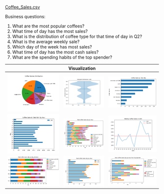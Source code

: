 [Coffee_Sales.csv](index.csv)

Business questions:
1. What are the most popular coffees?
2. What time of day has the most sales?
3. What is the distribution of coffee type for that time of day in Q2?
4. What is the average weekly sale?
5. Which day of the week has most sales?
6. What time of day has the most cash sales?
7. What are the spending habits of the top spender?

<table>
    <thead>
        <tr>
            <th colspan=3>Visualization</th>
        </tr>
    </thead>
    <tbody>
        <tr>
            <td><img src='Coffee_Names_Distribution.png'></td>
            <td><img src='UAH_Violinplot.png'></td>
            <td><img src='Coffee_Sales_by_Total_Qty.png'></td>
        </tr>
        <tr>
            <td><img src='Coffee_Sales_UAH_by_Hour.png'></td>
            <td><img src='Total_Coffee_Sales_Qty_by_Hour.png'></td>
            <td><img src='Weekly_Coffee_Sales_in_UAH.png'></td>
        </tr>
        <tr>
            <td><img src='Total_Coffee_Sales_Qty_by_Day_of_Week.png'></td>
            <td><img src='Total_Coffee_Sales_Qty_by_Hour_CashType.png'></td>
            <td><img src='Total_Coffee_Sales_Qty_by_Hour_TopSpender.png'></td>
        </tr>
    </tbody>
</table>
